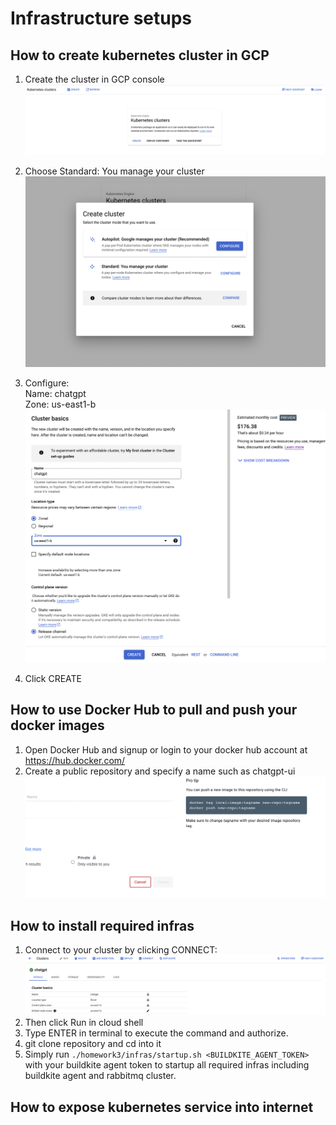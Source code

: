 # Infrastructure setups

## How to create kubernetes cluster in GCP
1. Create the cluster in GCP console
![cluster_view.png](images%2Fcluster_view.png)

2. Choose Standard: You manage your cluster
![create_cluster_view.png](images%2Fcreate_cluster_view.png)

3. Configure: \
Name: chatgpt \
Zone: us-east1-b \
![cluster_config_view.png](images%2Fcluster_config_view.png)

4. Click CREATE

## How to use Docker Hub to pull and push your docker images
1. Open Docker Hub and signup or login to your docker hub account at https://hub.docker.com/
2. Create a public repository and specify a name such as chatgpt-ui
![docker_create_repo.png](images%2Fdocker_create_repo.png)


## How to install required infras
1. Connect to your cluster by clicking CONNECT:
![connect_cluster.png](images%2Fconnect_cluster.png)
2. Then click Run in cloud shell
3. Type ENTER in terminal to execute the command and authorize.
4. git clone repository and cd into it
5. Simply run `./homework3/infras/startup.sh <BUILDKITE_AGENT_TOKEN>` with your buildkite agent token to startup all
required infras including buildkite agent and rabbitmq cluster.

## How to expose kubernetes service into internet
